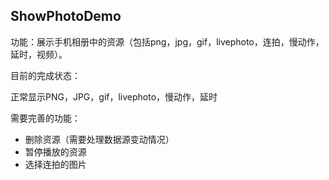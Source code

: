 ## ShowPhotoDemo

功能：展示手机相册中的资源（包括png，jpg，gif，livephoto，连拍，慢动作，延时，视频）。

目前的完成状态：

正常显示PNG，JPG，gif，livephoto，慢动作，延时

需要完善的功能：

- 删除资源（需要处理数据源变动情况）
- 暂停播放的资源
- 选择连拍的图片
